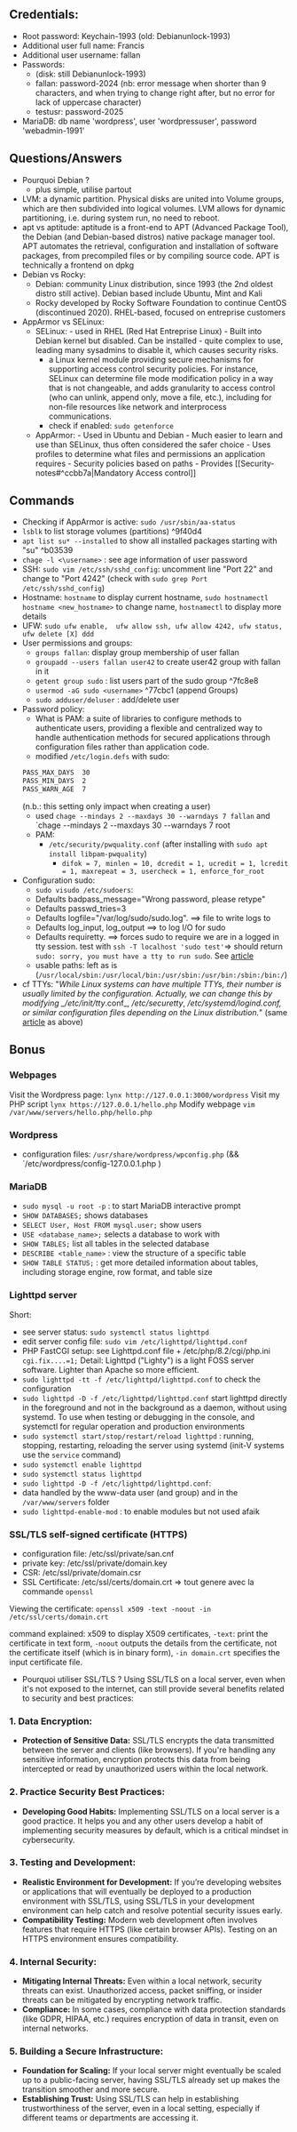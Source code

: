 
## Credentials:
- Root password: Keychain-1993 (old: Debianunlock-1993)
- Additional user full name: Francis
- Additional user username: fallan
- Passwords:
	- (disk: still Debianunlock-1993)
	- fallan: password-2024 (nb: error message when shorter than 9 characters, and when trying to change right after, but no error for lack of uppercase character)
	- testusr: password-2025
- MariaDB: db name 'wordpress', user 'wordpressuser', password 'webadmin-1991'

## Questions/Answers
- Pourquoi Debian ?
	- plus simple, utilise partout
- LVM: a dynamic partition. Physical disks are united into Volume groups, which are then subdivided into logical volumes. LVM allows for dynamic partitioning, i.e. during system run, no need to reboot.
- apt vs aptitude: aptitude is a front-end to APT (Advanced Package Tool), the Debian (and Debian-based distros) native package manager tool. APT automates the retrieval, configuration and installation of software packages, from precompiled files or by compiling source code. APT is technically a frontend on dpkg
- Debian vs Rocky:
	- Debian: community Linux distribution, since 1993 (the 2nd oldest distro still active). Debian based include Ubuntu, Mint and Kali
	- Rocky developed by Rocky Software Foundation to continue CentOS (discontinued 2020). RHEL-based, focused on entreprise customers
- AppArmor vs SELinux: 
	- SELinux:
			- used in RHEL (Red Hat Entreprise Linux)
			- Built into Debian kernel but disabled. Can be installed
			- quite complex to use, leading many sysadmins to disable it, which causes security risks.
		- a Linux kernel module providing secure mechanisms for supporting access control security policies. For instance, SELinux can determine file mode modification policy in a way that is not changeable, and adds granularity to access control (who can unlink, append only, move a file, etc.), including for non-file resources like network and interprocess communications.
		- check if enabled: `sudo getenforce`
	- AppArmor:
			- Used in Ubuntu and Debian
			- Much easier to learn and use than SELinux, thus often considered the safer choice
			- Uses profiles to determine what files and permissions an application requires
			- Security policies based on paths
			- Provides [[Security-notes#^ccbb7a|Mandatory Access control]]

## Commands
- Checking if AppArmor is active: `sudo /usr/sbin/aa-status`
- `lsblk` to list storage volumes (partitions) ^9f40d4
- `apt list su* --installed` to show all installed packages starting with "su" ^b03539
- `chage -l <\username>` : see age information of user password
- SSH: `sudo vim /etc/ssh/sshd_config`: uncomment line "Port 22" and change to "Port 4242" (check with `sudo grep Port /etc/ssh/sshd_config`)
- Hostname: `hostname` to display current hostname, `sudo hostnamectl hostname <new_hostname>` to change name,  `hostnamectl` to display more details
- UFW: `sudo ufw enable,  ufw allow ssh, ufw allow 4242, ufw status, ufw delete [X] ddd`
- User permissions and groups: 
	- `groups fallan`: display group membership of user fallan
	- `groupadd --users fallan user42` to create user42 group with fallan in it
	- `getent group sudo` : list users part of the sudo group ^7fc8e8
	- `usermod -aG sudo <username>` ^77cbc1 (append Groups)
	- `sudo adduser/deluser` : add/delete user
- Password policy: 
	- What is PAM: a suite of libraries to configure methods to authenticate users, providing a flexible and centralized way to handle authentication methods for secured applications through configuration files rather than application code.
	- modified `/etc/login.defs` with sudo:
	```bash
	PASS_MAX_DAYS  30
	PASS_MIN_DAYS  2
	PASS_WARN_AGE  7
	```
	(n.b.: this setting only impact when creating a user)
	- used `chage --mindays 2 --maxdays 30 --warndays 7 fallan` and `chage --mindays 2 --maxdays 30 --warndays 7 root
	- PAM:
		- `/etc/security/pwquality.conf` (after installing with `sudo apt install libpam-pwquality`)
			- `difok = 7, minlen = 10, dcredit = 1, ucredit = 1, lcredit = 1, maxrepeat = 3, usercheck = 1, enforce_for_root`
- Configuration sudo:
	- `sudo visudo /etc/sudoers`:
	- Defaults    badpass_message="Wrong password, please retype"
	- Defaults    passwd_tries=3
	- Defaults    logfile="/var/log/sudo/sudo.log". ==> file to write logs to
	- Defaults    log_input, log_output ==> to log I/O for sudo
	- Defaults    requiretty.    ==> forces sudo to require we are in a logged in tty session. test with `ssh -T localhost 'sudo test'`=> should return `sudo: sorry, you must have a tty to run sudo`. See [article](https://www.baeldung.com/linux/sudo-requiretty-option)
	- usable paths: left as is (`/usr/local/sbin:/usr/local/bin:/usr/sbin:/usr/bin:/sbin:/bin:/`)
- cf TTYs: "*While Linux systems can have multiple TTYs, their number is usually limited by the configuration. Actually, we can change this by modifying _/etc/init/tty*.conf_, _/etc/securetty_, _/etc/systemd/logind.conf, or similar configuration files depending on the Linux distribution._" (same [article](https://www.baeldung.com/linux/sudo-requiretty-option) as above)

## Bonus

### Webpages
Visit the Wordpress page: `lynx http://127.0.0.1:3000/wordpress`
Visit my PHP script `lynx https://127.0.0.1/hello.php`
Modify webpage `vim /var/www/servers/hello.php/hello.php`
### Wordpress
- configuration files: `/usr/share/wordpress/wpconfig.php` (&& `/etc/wordpress/config-127.0.0.1.php )
### MariaDB
- `sudo mysql -u root -p` : to start MariaDB interactive prompt
- `SHOW DATABASES;` shows databases
- `SELECT User, Host FROM mysql.user;` show users
- `USE <database_name>;` selects a database to work with
- `SHOW TABLES;` list all tables in the selected database
- `DESCRIBE <table_name>` : view the structure of a specific table
- `SHOW TABLE STATUS;` : get more detailed information about tables, including storage engine, row format, and table size
### Lighttpd server
Short:
- see server status: `sudo systemctl status lighttpd`
- edit server config file: `sudo vim /etc/lighttpd/lighttpd.conf`
- PHP FastCGI setup: see Lighttpd.conf file + /etc/php/8.2/cgi/php.ini `cgi.fix....=1;`
Detail:
Lighttpd ("Lighty") is a light FOSS server software. Lighter than Apache so more efficient.
- `sudo lighttpd -tt -f /etc/lighttpd/lighttpd.conf` to check the configuration
- `sudo lighttpd -D -f /etc/lighttpd/lighttpd.conf` start lighttpd directly in the foreground and not in the background as a daemon, without using systemd. To use when testing or debugging in the console, and systemctl for regular operation and production environments
- `sudo systemctl start/stop/restart/reload lighttpd` : running, stopping, restarting, reloading the server using systemd (init-V systems use the `service` command)
- `sudo systemctl enable lighttpd` 
- `sudo systemctl status lighttpd`
- `sudo lighttpd -D -f /etc/lighttpd/lighttpd.conf`: 
- data handled by the www-data user (and group) and in the `/var/www/servers` folder
- `sudo lighttpd-enable-mod` : to enable modules but not used afaik
### SSL/TLS self-signed certificate (HTTPS)
- configuration file: /etc/ssl/private/san.cnf
- private key: /etc/ssl/private/domain.key
- CSR: /etc/ssl/private/domain.csr
- SSL Certificate: /etc/ssl/certs/domain.crt
=> tout genere avec la commande `openssl`

Viewing the certificate: `openssl x509 -text -noout -in /etc/ssl/certs/domain.crt`

command explained: x509 to display X509 certificates, `-text`: print the certificate in text form, `-noout` outputs the details from the certificate, not the certificate itself (which is in binary form), `-in domain.crt` specifies the input certificate file.

- Pourquoi utiliser SSL/TLS ?
Using SSL/TLS on a local server, even when it's not exposed to the internet, can still provide several benefits related to security and best practices:

### 1. **Data Encryption:**

- **Protection of Sensitive Data:** SSL/TLS encrypts the data transmitted between the server and clients (like browsers). If you're handling any sensitive information, encryption protects this data from being intercepted or read by unauthorized users within the local network.

### 2. **Practice Security Best Practices:**

- **Developing Good Habits:** Implementing SSL/TLS on a local server is a good practice. It helps you and any other users develop a habit of implementing security measures by default, which is a critical mindset in cybersecurity.

### 3. **Testing and Development:**

- **Realistic Environment for Development:** If you’re developing websites or applications that will eventually be deployed to a production environment with SSL/TLS, using SSL/TLS in your development environment can help catch and resolve potential security issues early.
- **Compatibility Testing:** Modern web development often involves features that require HTTPS (like certain browser APIs). Testing on an HTTPS environment ensures compatibility.

### 4. **Internal Security:**

- **Mitigating Internal Threats:** Even within a local network, security threats can exist. Unauthorized access, packet sniffing, or insider threats can be mitigated by encrypting network traffic.
- **Compliance:** In some cases, compliance with data protection standards (like GDPR, HIPAA, etc.) requires encryption of data in transit, even on internal networks.

### 5. **Building a Secure Infrastructure:**

- **Foundation for Scaling:** If your local server might eventually be scaled up to a public-facing server, having SSL/TLS already set up makes the transition smoother and more secure.
- **Establishing Trust:** Using SSL/TLS can help in establishing trustworthiness of the server, even in a local setting, especially if different teams or departments are accessing it.